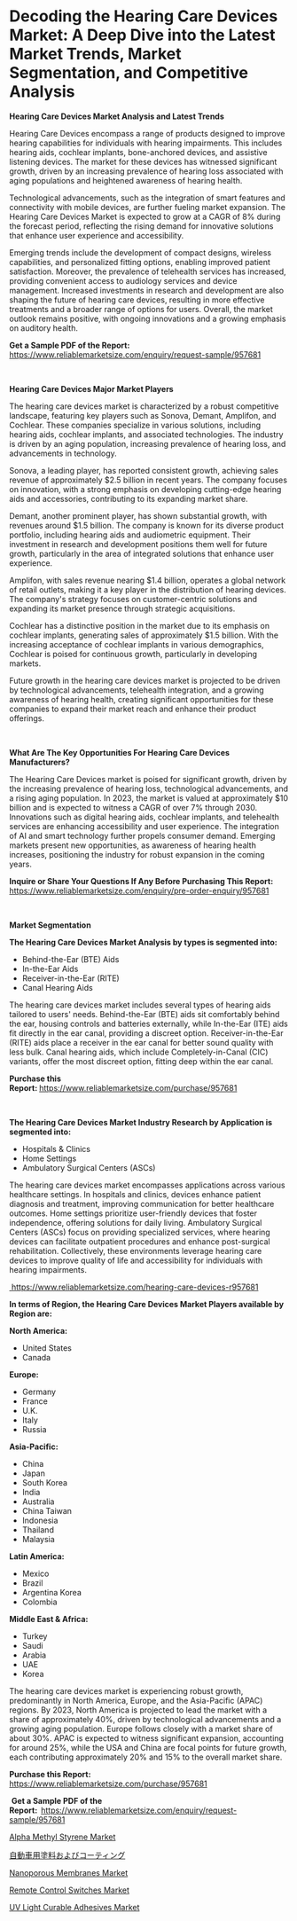<p><h1>Decoding the Hearing Care Devices Market: A Deep Dive into the Latest Market Trends, Market Segmentation, and Competitive Analysis</h1></p><p><strong>Hearing Care Devices Market Analysis and Latest Trends</strong></p>
<p><p>Hearing Care Devices encompass a range of products designed to improve hearing capabilities for individuals with hearing impairments. This includes hearing aids, cochlear implants, bone-anchored devices, and assistive listening devices. The market for these devices has witnessed significant growth, driven by an increasing prevalence of hearing loss associated with aging populations and heightened awareness of hearing health. </p><p>Technological advancements, such as the integration of smart features and connectivity with mobile devices, are further fueling market expansion. The Hearing Care Devices Market is expected to grow at a CAGR of 8% during the forecast period, reflecting the rising demand for innovative solutions that enhance user experience and accessibility. </p><p>Emerging trends include the development of compact designs, wireless capabilities, and personalized fitting options, enabling improved patient satisfaction. Moreover, the prevalence of telehealth services has increased, providing convenient access to audiology services and device management. Increased investments in research and development are also shaping the future of hearing care devices, resulting in more effective treatments and a broader range of options for users. Overall, the market outlook remains positive, with ongoing innovations and a growing emphasis on auditory health.</p></p>
<p><strong>Get a Sample PDF of the Report:&nbsp;</strong> <a href="https://www.reliablemarketsize.com/enquiry/request-sample/957681">https://www.reliablemarketsize.com/enquiry/request-sample/957681</a></p>
<p>&nbsp;</p>
<p><strong>Hearing Care Devices Major Market Players</strong></p>
<p><p>The hearing care devices market is characterized by a robust competitive landscape, featuring key players such as Sonova, Demant, Amplifon, and Cochlear. These companies specialize in various solutions, including hearing aids, cochlear implants, and associated technologies. The industry is driven by an aging population, increasing prevalence of hearing loss, and advancements in technology.</p><p>Sonova, a leading player, has reported consistent growth, achieving sales revenue of approximately $2.5 billion in recent years. The company focuses on innovation, with a strong emphasis on developing cutting-edge hearing aids and accessories, contributing to its expanding market share.</p><p>Demant, another prominent player, has shown substantial growth, with revenues around $1.5 billion. The company is known for its diverse product portfolio, including hearing aids and audiometric equipment. Their investment in research and development positions them well for future growth, particularly in the area of integrated solutions that enhance user experience.</p><p>Amplifon, with sales revenue nearing $1.4 billion, operates a global network of retail outlets, making it a key player in the distribution of hearing devices. The company's strategy focuses on customer-centric solutions and expanding its market presence through strategic acquisitions.</p><p>Cochlear has a distinctive position in the market due to its emphasis on cochlear implants, generating sales of approximately $1.5 billion. With the increasing acceptance of cochlear implants in various demographics, Cochlear is poised for continuous growth, particularly in developing markets.</p><p>Future growth in the hearing care devices market is projected to be driven by technological advancements, telehealth integration, and a growing awareness of hearing health, creating significant opportunities for these companies to expand their market reach and enhance their product offerings.</p></p>
<p>&nbsp;</p>
<p><strong>What Are The Key Opportunities For Hearing Care Devices Manufacturers?</strong></p>
<p><p>The Hearing Care Devices market is poised for significant growth, driven by the increasing prevalence of hearing loss, technological advancements, and a rising aging population. In 2023, the market is valued at approximately $10 billion and is expected to witness a CAGR of over 7% through 2030. Innovations such as digital hearing aids, cochlear implants, and telehealth services are enhancing accessibility and user experience. The integration of AI and smart technology further propels consumer demand. Emerging markets present new opportunities, as awareness of hearing health increases, positioning the industry for robust expansion in the coming years.</p></p>
<p><strong>Inquire or Share Your Questions If Any Before Purchasing This Report:</strong> <a href="https://www.reliablemarketsize.com/enquiry/pre-order-enquiry/957681">https://www.reliablemarketsize.com/enquiry/pre-order-enquiry/957681</a></p>
<p>&nbsp;</p>
<p><strong>Market Segmentation</strong></p>
<p><strong>The Hearing Care Devices Market Analysis by types is segmented into:</strong></p>
<p><ul><li>Behind-the-Ear (BTE) Aids</li><li>In-the-Ear Aids</li><li>Receiver-in-the-Ear (RITE)</li><li>Canal Hearing Aids</li></ul></p>
<p><p>The hearing care devices market includes several types of hearing aids tailored to users' needs. Behind-the-Ear (BTE) aids sit comfortably behind the ear, housing controls and batteries externally, while In-the-Ear (ITE) aids fit directly in the ear canal, providing a discreet option. Receiver-in-the-Ear (RITE) aids place a receiver in the ear canal for better sound quality with less bulk. Canal hearing aids, which include Completely-in-Canal (CIC) variants, offer the most discreet option, fitting deep within the ear canal.</p></p>
<p><strong>Purchase this Report:&nbsp;</strong><a href="https://www.reliablemarketsize.com/purchase/957681">https://www.reliablemarketsize.com/purchase/957681</a></p>
<p>&nbsp;</p>
<p><strong>The Hearing Care Devices Market Industry Research by Application is segmented into:</strong></p>
<p><ul><li>Hospitals & Clinics</li><li>Home Settings</li><li>Ambulatory Surgical Centers (ASCs)</li></ul></p>
<p><p>The hearing care devices market encompasses applications across various healthcare settings. In hospitals and clinics, devices enhance patient diagnosis and treatment, improving communication for better healthcare outcomes. Home settings prioritize user-friendly devices that foster independence, offering solutions for daily living. Ambulatory Surgical Centers (ASCs) focus on providing specialized services, where hearing devices can facilitate outpatient procedures and enhance post-surgical rehabilitation. Collectively, these environments leverage hearing care devices to improve quality of life and accessibility for individuals with hearing impairments.</p></p>
<p><a href="https://www.reliablemarketsize.com/hearing-care-devices-r957681">&nbsp;https://www.reliablemarketsize.com/hearing-care-devices-r957681</a></p>
<p><strong>In terms of Region, the Hearing Care Devices Market Players available by Region are:</strong></p>
<p>
    <p> <strong> North America: </strong>
        <ul>
            <li>United States</li>
            <li>Canada</li>
        </ul>
        </p> 
    <p> <strong> Europe: </strong>
        <ul>
            <li>Germany</li>
            <li>France</li>
            <li>U.K.</li>
            <li>Italy</li>
            <li>Russia</li>
        </ul>
        </p> 
    <p> <strong> Asia-Pacific: </strong>
        <ul>
            <li>China</li>
            <li>Japan</li>
            <li>South Korea</li>
            <li>India</li>
            <li>Australia</li>
            <li>China Taiwan</li>
            <li>Indonesia</li>
            <li>Thailand</li>
            <li>Malaysia</li>
        </ul>
        </p> 
    <p> <strong> Latin America: </strong>
        <ul>
            <li>Mexico</li>
            <li>Brazil</li>
            <li>Argentina Korea</li>
            <li>Colombia</li>
        </ul>
        </p> 
    <p> <strong> Middle East & Africa: </strong>
        <ul>
            <li>Turkey</li>
            <li>Saudi</li>
            <li>Arabia</li>
            <li>UAE</li>
            <li>Korea</li>
        </ul>
    </p>
    </p>
<p><p>The hearing care devices market is experiencing robust growth, predominantly in North America, Europe, and the Asia-Pacific (APAC) regions. By 2023, North America is projected to lead the market with a share of approximately 40%, driven by technological advancements and a growing aging population. Europe follows closely with a market share of about 30%. APAC is expected to witness significant expansion, accounting for around 25%, while the USA and China are focal points for future growth, each contributing approximately 20% and 15% to the overall market share.</p></p>
<p><strong>Purchase this Report: </strong><a href="https://www.reliablemarketsize.com/purchase/957681">https://www.reliablemarketsize.com/purchase/957681</a></p>
<p>&nbsp;<strong>Get a Sample PDF of the Report:&nbsp;&nbsp;</strong><a href="https://www.reliablemarketsize.com/enquiry/request-sample/957681">https://www.reliablemarketsize.com/enquiry/request-sample/957681</a></p>
<p><strong></strong></p>
<p><p><a href="https://medium.com/@dellkoepp_34276/this-alpha-methyl-styrene-market-research-report-evaluates-the-key-market-trends-drivers-and-6bf8185c43d1">Alpha Methyl Styrene Market</a></p><p><a href="https://medium.com/@dfg5fff/automotive-paint-coating-market-%E3%81%AF-%E3%82%B3%E3%82%B9%E3%83%88%E7%AE%A1%E7%90%86%E3%81%A8%E5%8A%B9%E7%8E%87%E5%90%91%E4%B8%8A%E3%82%92%E5%84%AA%E5%85%88%E3%81%97%E3%81%BE%E3%81%99-%E3%81%95%E3%82%89%E3%81%AB-%E5%A0%B1%E5%91%8A%E6%9B%B8%E3%81%AF%E5%B8%82%E5%A0%B4%E3%81%AE%E9%9C%80%E8%A6%81%E9%9D%A2%E3%81%A8%E4%BE%9B%E7%B5%A6%E9%9D%A2%E3%81%AE%E4%B8%A1%E6%96%B9%E3%82%92%E3%82%AB%E3%83%90%E3%83%BC%E3%81%97%E3%81%A6%E3%81%84%E3%81%BE%E3%81%99-automotive-f44978e038a1">自動車用塗料およびコーティング</a></p><p><a href="https://issuu.com/reportprime-2/docs/nanoporous-membranes-market-size-20_6d230bb5424a1e">Nanoporous Membranes Market</a></p><p><a href="https://www.linkedin.com/pulse/remote-control-switches-industry-insights-report-analyzing-market-xewee?trackingId=UvOvNJvNQa%2Boq3%2F7qKHo7g%3D%3D">Remote Control Switches Market</a></p><p><a href="https://issuu.com/reportprime-2/docs/uv-light-curable-adhesives-market-s_4f4ce61ea7e946">UV Light Curable Adhesives Market</a></p></p>